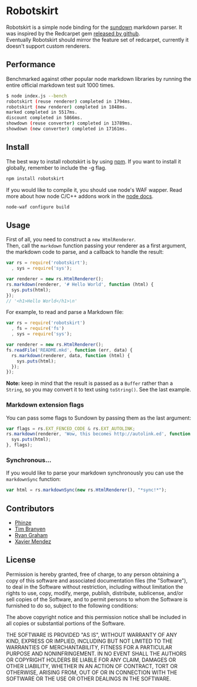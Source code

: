 # Robotskirt

Robotskirt is a simple node binding for the [sundown](https://github.com/tanoku/sundown)
markdown parser. It was inspired by the Redcarpet gem
[released by github](https://github.com/blog/832-rolling-out-the-redcarpet).  
Eventually Robotskirt should mirror the feature set of redcarpet,
currently it doesn't support custom renderers.

## Performance
Benchmarked against other popular node markdown libraries by running
the entire official markdown test suit 1000 times.

```bash
$ node index.js --bench
robotskirt (reuse renderer) completed in 1794ms.
robotskirt (new renderer) completed in 1848ms.
marked completed in 5517ms.
discount completed in 5866ms.
showdown (reuse converter) completed in 13789ms.
showdown (new converter) completed in 17161ms.
```

## Install

The best way to install robotskirt is by using [npm](https://github.com/isaacs/npm).
If you want to install it globally, remember to include the -g flag.

```bash
npm install robotskirt
```

If you would like to compile it, you should use node's WAF wapper.
Read more about how node C/C++ addons work in the [node docs](http://nodejs.org/docs/v0.4.7/api/addons.html).

```bash
node-waf configure build
````

## Usage

First of all, you need to construct a `new HtmlRenderer`.  
Then, call the `markdown` function passing your renderer as a first argument,
the markdown code to parse, and a callback to handle the result:

```javascript
var rs = require('robotskirt');
  , sys = require('sys');

var renderer = new rs.HtmlRenderer();
rs.markdown(renderer, '# Hello World', function (html) {
  sys.puts(html);
});
// '<h1>Hello World</h1>\n'
```

For example, to read and parse a Markdown file:

```javascript
var rs = require('robotskirt')
  , fs = require('fs')
  , sys = require('sys');

var renderer = new rs.HtmlRenderer();
fs.readFile('README.mkd', function (err, data) {
  rs.markdown(renderer, data, function (html) {
    sys.puts(html);
  });
});
```

**Note:** keep in mind that the result is passed as a `Buffer` rather than a `String`,
so you may convert it to text using `toString()`. See the last example.

### Markdown extension flags

You can pass some flags to Sundown by passing them as the last argument:

```javascript
var flags = rs.EXT_FENCED_CODE & rs.EXT_AUTOLINK;
rs.markdown(renderer, 'Wow, this becomes http://autolink.ed', function (html) {
  sys.puts(html);
}, flags);
```

### Synchronous...

If you would like to parse your markdown synchronously you can use the `markdownSync` function:

```javascript
var html = rs.markdownSync(new rs.HtmlRenderer(), "*sync!*");
```

## Contributors

* [Phinze](https://github.com/phinze)
* [Tim Branyen](https://github.com/tbranyen)
* [Ryan Graham](https://github.com/rmg)
* [Xavier Mendez](https://github.com/jmendeth)

## License

Permission is hereby granted, free of charge, to any person obtaining a copy of this software and associated documentation files (the "Software"), to deal in the Software without restriction, including without limitation the rights to use, copy, modify, merge, publish, distribute, sublicense, and/or sell copies of the Software, and to permit persons to whom the Software is furnished to do so, subject to the following conditions:

The above copyright notice and this permission notice shall be included in all copies or substantial portions of the Software.

THE SOFTWARE IS PROVIDED "AS IS", WITHOUT WARRANTY OF ANY KIND, EXPRESS OR IMPLIED, INCLUDING BUT NOT LIMITED TO THE WARRANTIES OF MERCHANTABILITY, FITNESS FOR A PARTICULAR PURPOSE AND NONINFRINGEMENT. IN NO EVENT SHALL THE AUTHORS OR COPYRIGHT HOLDERS BE LIABLE FOR ANY CLAIM, DAMAGES OR OTHER LIABILITY, WHETHER IN AN ACTION OF CONTRACT, TORT OR OTHERWISE, ARISING FROM, OUT OF OR IN CONNECTION WITH THE SOFTWARE OR THE USE OR OTHER DEALINGS IN THE SOFTWARE.
